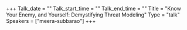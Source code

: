 +++
Talk_date = ""
Talk_start_time = ""
Talk_end_time = ""
Title = "Know Your Enemy, and Yourself: Demystifying Threat Modeling"
Type = "talk"
Speakers = ["meera-subbarao"]
+++



